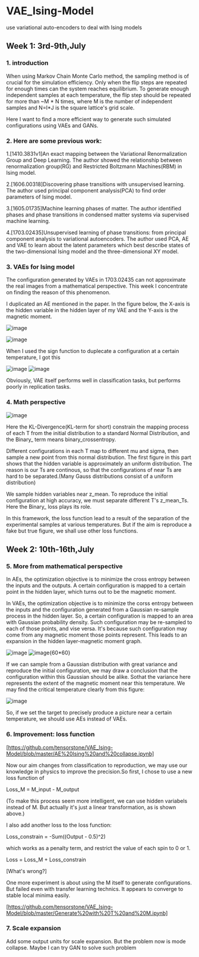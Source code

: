 # VAE_Ising-Model
use variational auto-encoders to deal with Ising models


Week 1: 3rd-9th,July
----
### 1. introduction
When using Markov Chain Monte Carlo method, the sampling method is of crucial for the simulation efficiency. Only when the flip steps are repeated for enough times can the system reaches equilibrium. To generate enough independent samples at each temperature, the flip step should be repeated for more than ~M * N times, where M is the number of independent samples and N=I*J is the square lattice's grid scale.

Here I want to find a more efficient way to generate such simulated configurations using VAEs and GANs.

### 2. Here are some previous work:
1.[1410.3831v1]An exact mapping between the Variational Renormalization Group and Deep Learning. The author showed the relationship between renormalization group(RG) and Restricted Boltzmann Machines(RBM) in Ising model.

2.[1606.00318]Discovering phase transitions with unsupervised learning. The author used principal component analysis(PCA) to find order parameters of Ising model.

3.[1605.01735]Machine learning phases of matter. The author identified phases and phase transitions in condensed matter systems via supervised machine learning.

4.[1703.02435]Unsupervised learning of phase transitions: from principal component analysis to variational autoencoders. The author used PCA, AE and VAE to learn about the latent parameters which best describe states of the two-dimensional Ising model and the three-dimensional XY model.

### 3. VAEs for Ising model
The configuration generated by VAEs in 1703.02435 can not approximate the real images from a mathematical perspective. This week I concentrate on finding the reason of this phenomenon.

I duplicated an AE mentioned in the paper. In the figure below, the X-axis is the hidden variable in the hidden layer of my VAE and the Y-axis is the magnetic moment.

![image](https://github.com/tensorstone/VAE_Ising-Model/blob/master/A%20line%E4%B8%80%E6%9D%A1%E7%9B%B4%E7%BA%BF.png)

![image](https://github.com/tensorstone/VAE_Ising-Model/blob/master/Generated_VAE%E7%94%9F%E6%88%90.png)

When I used the sign function to duplecate a configuration at a certain temperature, I got this

![image](https://github.com/tensorstone/VAE_Ising-Model/blob/master/Gen2.png)
![image](https://github.com/tensorstone/VAE_Ising-Model/blob/master/Gen1.png)

Obviously, VAE itself performs well in classification tasks, but performs poorly in replication tasks.

### 4. Math perspective
![image](https://github.com/tensorstone/VAE_Ising-Model/blob/master/NetVisualize.png)

Here the KL-Divergence(KL-term for short) constrain the mapping process of each T from the initial distribution to a standard Normal Distribution, and the Binary_ term means binary_crossentropy. 

Different configurations in each T map to different mu and sigma, then sample a new point from this normal distribution. The first figure in this part shows that the hidden variable is approximately an uniform distribution. The reason is our Ts are continous, so that the configurations of near Ts are hard to be separated.(Many Gauss distributions consist of a uniform distribution)

We sample hidden variables near z_mean. To reproduce the initial configuration at high accuracy, we must separate different T's z_mean_Ts. Here the Binary_ loss plays its role. 

In this framework, the loss function lead to a result of the separation of the experimental samples at various temperatures. But if the aim is reproduce a fake but true figure, we shall use other loss functions.

Week 2: 10th-16th,July
----
### 5. More from mathematical perspective

In AEs, the optimization objective is to minimize the cross entropy between the inputs and the outputs. A certain configuration is mapped to a certain point in the hidden layer, which turns out to be the magnetic moment.

In VAEs, the optimization objective is to minimize the corss entropy between the inputs and the configuration generated from a Gaussian re-sample process in the hidden layer. So, a certain configuration is mapped to an area with Gaussian probability density. Such configuration may be re-sampled to each of those points, and vise versa. It's because such configuration may come from any magnetic moment those points represent. This leads to an expansion in the hidden layer-magnetic moment graph.

![image](https://github.com/tensorstone/VAE_Ising-Model/blob/master/ae_ising.png?imageView/2/w/619/q/90)
![image{60*60}](https://github.com/tensorstone/VAE_Ising-Model/blob/master/vae_ising_1.png)

If we can sample from a Gaussian distribution with great variance and reproduce the initial configuration, we may draw a conclusion that the configuration within this Gaussian should be alike. Sothat the variance here represents the extent of the magnetic moment near this temperature. We may find the critical temperature clearly from this figure:

![image](https://github.com/tensorstone/VAE_Ising-Model/blob/master/vae_ising_var.png)

So, if we set the target to precisely produce a picture near a certain temperature, we should use AEs instead of VAEs.

### 6. Improvement: loss function

[https://github.com/tensorstone/VAE_Ising-Model/blob/master/AE%20Ising%20and%20collapse.ipynb]

Now our aim changes from classification to reproduction, we may use our knowledge in physics to improve the precision.So first, I chose to use a new loss function of

Loss_M = M_input - M_output

 (To make this process seem more intelligent, we can use hidden variabels instead of M. But actually it's just a linear transformation, as is shown above.)

I also add another loss to the loss function:

Loss_constrain = -Sum((Output - 0.5)^2)

which works as a penalty term, and restrict the value of each spin to 0 or 1.

Loss = Loss_M + Loss_constrain

[What's wrong?]

One more experiment is about using the M itself to generate configurations. But failed even with transfer learning technics. It appears to converge to stable local minima easily.

[https://github.com/tensorstone/VAE_Ising-Model/blob/master/Generate%20with%20T%20and%20M.ipynb]


### 7. Scale expansion
Add some output units for scale expansion. But the problem now is mode collapse. Maybe I can try GAN to solve such problem

